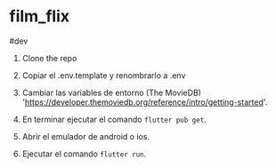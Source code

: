 # film_flix

#dev
1. Clone the repo

1. Copiar el .env.template y renombrarlo a .env
2. Cambiar las variables de entorno (The MovieDB)
'https://developer.themoviedb.org/reference/intro/getting-started'.
3. En terminar ejecutar el comando `flutter pub get`.
4. Abrir el emulador de android o ios.
5. Ejecutar el comando `flutter run`.


